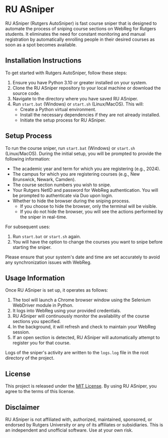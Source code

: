 # RU ASniper 

RU ASniper (Rutgers AutoSniper) is fast course sniper that is designed to automate the process of sniping course sections on WebReg for Rutgers students. It eliminates the need for constant monitoring and manual registration by automatically enrolling people in their desired courses as soon as a spot becomes available.

## Installation Instructions

To get started with Rutgers AutoSniper, follow these steps:

1. Ensure you have Python 3.10 or greater installed on your system.
2. Clone the RU ASniper repository to your local machine or download the source code.
3. Navigate to the directory where you have saved RU ASniper.
4. Run `start.bat` (Windows) or `start.sh` (Linux/MacOS). This will:
   - Create a Python virtual environment.
   - Install the necessary dependencies if they are not already installed.
   - Initiate the setup process for RU ASniper.

## Setup Process

To run the course sniper, run `start.bat` (Windows) or `start.sh` (Linux/MacOS).
During the initial setup, you will be prompted to provide the following information:

- The academic year and term for which you are registering (e.g., 2024).
- The campus for which you are registering courses (e.g., New Brunswick, Newark, Camden).
- The course section numbers you wish to snipe.
- Your Rutgers NetID and password for WebReg authentication. You will be prompted to authenticate via Duo upon login.
- Whether to hide the browser during the sniping process.
   - If you choose to hide the browser, only the terminal will be visible.
   - If you do not hide the browser, you will see the actions performed by the sniper in real-time.

For subsequent uses:

1. Run `start.bat` or `start.sh` again.
2. You will have the option to change the courses you want to snipe before starting the sniper.

Please ensure that your system's date and time are set accurately to avoid any synchronization issues with WebReg.

## Usage Information

Once RU ASniper is set up, it operates as follows:

1. The tool will launch a Chrome browser window using the Selenium WebDriver module in Python.
2. It logs into WebReg using your provided credentials.
3. RU ASniper will continuously monitor the availability of the course sections you specified.
4. In the background, it will refresh and check to maintain your WebReg session.
5. If an open section is detected, RU ASniper will automatically attempt to register you for that course.

Logs of the sniper's activity are written to the `logs.log` file in the root directory of the project.

## License

This project is released under the [MIT License](LICENSE). By using RU ASniper, you agree to the terms of this license.

## Disclaimer

RU ASniper is not affiliated with, authorized, maintained, sponsored, or endorsed by Rutgers University or any of its affiliates or subsidiaries. This is an independent and unofficial software. Use at your own risk.
